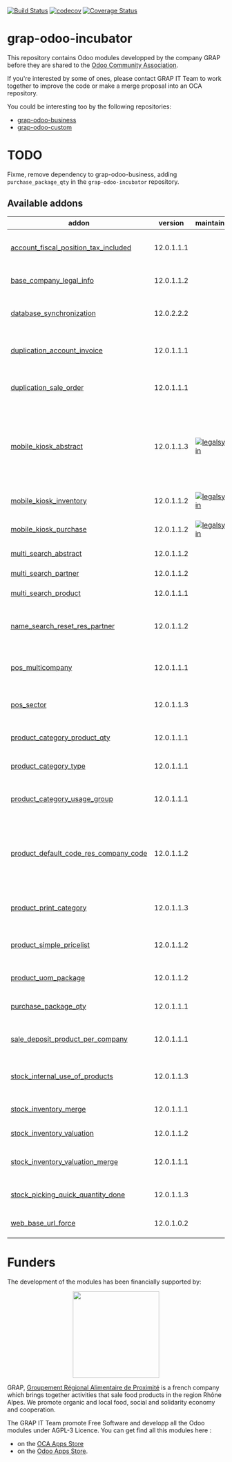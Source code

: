 [![Build Status](https://www.travis-ci.com/grap/grap-odoo-incubator.svg?branch=12.0)](https://www.travis-ci.com/grap/grap-odoo-incubator)
[![codecov](https://codecov.io/gh/grap/grap-odoo-incubator/branch/12.0/graph/badge.svg)](https://codecov.io/gh/grap/grap-odoo-incubator)
[![Coverage Status](https://coveralls.io/repos/github/grap/grap-odoo-incubator/badge.svg?branch=12.0)](https://coveralls.io/github/grap/grap-odoo-incubator?branch=12.0)


# grap-odoo-incubator

This repository contains Odoo modules developped by the company GRAP before
they are shared to the
[Odoo Community Association](https://odoo-community.org/).

If you're interested by some of ones, please contact GRAP IT Team to work
together to improve the code or make a merge proposal into an OCA repository.

You could be interesting too by the following repositories:

* [grap-odoo-business](https://github.com/grap/grap-odoo-business)
* [grap-odoo-custom](https://github.com/grap/grap-odoo-custom)

# TODO

Fixme, remove dependency to grap-odoo-business, adding ``purchase_package_qty`` in the ``grap-odoo-incubator`` repository.

[//]: # (addons)

Available addons
----------------
addon | version | maintainers | summary
--- | --- | --- | ---
[account_fiscal_position_tax_included](account_fiscal_position_tax_included/) | 12.0.1.1.1 |  | Allow to map from tax excluded to tax included
[base_company_legal_info](base_company_legal_info/) | 12.0.1.1.2 |  | Adds Legal informations on company model
[database_synchronization](database_synchronization/) | 12.0.2.2.2 |  | Synchronize many Odoo Databases (datas, ...)
[duplication_account_invoice](duplication_account_invoice/) | 12.0.1.1.1 |  | Duplication Tools for Invoices with a given frequency
[duplication_sale_order](duplication_sale_order/) | 12.0.1.1.1 |  | Duplication Tools for Sale Orders with a given frequency
[mobile_kiosk_abstract](mobile_kiosk_abstract/) | 12.0.1.1.3 | [![legalsylvain](https://github.com/legalsylvain.png?size=30px)](https://github.com/legalsylvain) | Absract Module that provides a framework to develop 'kiosk application' for mobile usage like in 'hr_attendance' Odoo module
[mobile_kiosk_inventory](mobile_kiosk_inventory/) | 12.0.1.1.2 | [![legalsylvain](https://github.com/legalsylvain.png?size=30px)](https://github.com/legalsylvain) | Mobile interface to make inventories
[mobile_kiosk_purchase](mobile_kiosk_purchase/) | 12.0.1.1.2 | [![legalsylvain](https://github.com/legalsylvain.png?size=30px)](https://github.com/legalsylvain) | Mobile interface to make purchases
[multi_search_abstract](multi_search_abstract/) | 12.0.1.1.2 |  | Multi Search - Abstract
[multi_search_partner](multi_search_partner/) | 12.0.1.1.2 |  | Multi Search - Partners
[multi_search_product](multi_search_product/) | 12.0.1.1.1 |  | Multi Search - Products
[name_search_reset_res_partner](name_search_reset_res_partner/) | 12.0.1.1.2 |  | Reset _name_search function for res.partner model
[pos_multicompany](pos_multicompany/) | 12.0.1.1.1 |  | Point of Sale Settings in Multi company context
[pos_sector](pos_sector/) | 12.0.1.1.3 |  | Set Sectors to the products and display in given PoS Sessions
[product_category_product_qty](product_category_product_qty/) | 12.0.1.1.1 |  | Product Category - Product Quantity
[product_category_type](product_category_type/) | 12.0.1.1.1 |  | Restore type field on product.category
[product_category_usage_group](product_category_usage_group/) | 12.0.1.1.1 |  | Restrict Usage of Product Categories to a given Group
[product_default_code_res_company_code](product_default_code_res_company_code/) | 12.0.1.1.2 |  | Generate product default code based on sequence defined by company, prefixed by company code
[product_print_category](product_print_category/) | 12.0.1.1.3 |  | Automate products print, when data has changed
[product_simple_pricelist](product_simple_pricelist/) | 12.0.1.1.2 |  | Provides Wizard to manage easily Pricelist By Products
[product_uom_package](product_uom_package/) | 12.0.1.1.2 |  | Product - Package UoM and Quantity
[purchase_package_qty](purchase_package_qty/) | 12.0.1.1.1 |  | Purchase - Package Quantity
[sale_deposit_product_per_company](sale_deposit_product_per_company/) | 12.0.1.1.1 |  | Handle one deposit product (down payment) per company
[stock_internal_use_of_products](stock_internal_use_of_products/) | 12.0.1.1.3 |  | Declare the use of products for specific uses (eg: gifts,...)
[stock_inventory_merge](stock_inventory_merge/) | 12.0.1.1.1 |  | Allow to merge multiples partial inventories
[stock_inventory_valuation](stock_inventory_valuation/) | 12.0.1.1.2 |  | Stock Inventory - Valuation
[stock_inventory_valuation_merge](stock_inventory_valuation_merge/) | 12.0.1.1.1 |  | Stock Inventory - Valuation - Merge - Glue Module
[stock_picking_quick_quantity_done](stock_picking_quick_quantity_done/) | 12.0.1.1.3 |  | Stock Picking Quick Quantity Done
[web_base_url_force](web_base_url_force/) | 12.0.1.0.2 |  | Force the value of the setting 'web.base.url'

[//]: # (end addons)

# Funders

The development of the modules has been financially supported by:

<p align="center">
   <img src="http://www.grap.coop/wp-content/uploads/2016/11/GRAP.png" width="200"/>
</p>

GRAP, [Groupement Régional Alimentaire de Proximité](http://www.grap.coop) is a
french company which brings together activities that sale food products in the
region Rhône Alpes. We promote organic and local food, social and solidarity
economy and cooperation.

The GRAP IT Team promote Free Software and developp all the Odoo modules under
AGPL-3 Licence. You can get find all this modules here :
* on the [OCA Apps Store](https://odoo-community.org/shop?&search=GRAP)
* on the [Odoo Apps Store](https://www.odoo.com/apps/modules/browse?author=GRAP).
